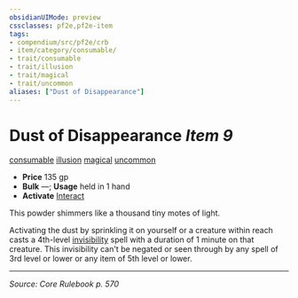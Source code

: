```yaml
---
obsidianUIMode: preview
cssclasses: pf2e,pf2e-item
tags:
- compendium/src/pf2e/crb
- item/category/consumable/
- trait/consumable
- trait/illusion
- trait/magical
- trait/uncommon
aliases: ["Dust of Disappearance"]
---
```

# Dust of Disappearance *Item 9*  
[consumable](rules/traits/consumable.md "Consumable Item Trait")  [illusion](rules/traits/illusion.md "Illusion School Trait")  [magical](rules/traits/magical.md "Magical Item Trait")  [uncommon](rules/traits/uncommon.md "Uncommon Rarity Trait")  

- **Price** 135 gp
- **Bulk** —; **Usage** held in 1 hand
- **Activate** [Interact](rules/actions/interact.md)

This powder shimmers like a thousand tiny motes of light.

Activating the dust by sprinkling it on yourself or a creature within reach casts a 4th-level [invisibility](compendium/spells/invisibility.md) spell with a duration of 1 minute on that creature. This invisibility can't be negated or seen through by any spell of 3rd level or lower or any item of 5th level or lower.


---
*Source: Core Rulebook p. 570*